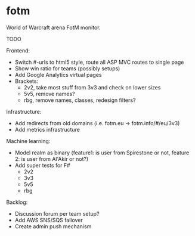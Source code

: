 fotm
====

World of Warcraft arena FotM monitor.

TODO

Frontend:
- Switch #-urls to html5 style, route all ASP MVC routes to single page
- Show win ratio for teams (possibly setups)
- Add Google Analytics virtual pages
- Brackets:
  - 2v2, take most stuff from 3v3 and check on lower sizes
  - 5v5, remove names?
  - rbg, remove names, classes, redesign filters?

Infrastructure:
- Add redirects from old domains (i.e. fotm.eu -> fotm.info/#/eu/3v3)
- Add metrics infrastructure

Machine learning:
- Model realm as binary (feature1: is user from Spirestone or not, feature 2: is user from Al'Akir or not?)
- Add super tests for F#
  - 2v2
  - 3v3
  - 5v5
  - rbg

Backlog:
- Discussion forum per team setup?
- Add AWS SNS/SQS failover
- Create admin push mechanism
